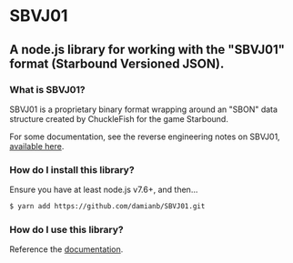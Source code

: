 # SBVJ01

## A node.js library for working with the "SBVJ01" format (Starbound Versioned JSON).

### What is SBVJ01?

SBVJ01 is a proprietary binary format wrapping around an "SBON" data structure created by ChuckleFish for the game Starbound.

For some documentation, see the reverse engineering notes on SBVJ01, [available here](https://github.com/blixt/py-starbound/blob/master/FORMATS.md#sbvj01).

### How do I install this library?

Ensure you have at least node.js v7.6+, and then...

``` bash
$ yarn add https://github.com/damianb/SBVJ01.git
```

### How do I use this library?

Reference the [documentation](https://damianb.github.io/SBVJ01/).
